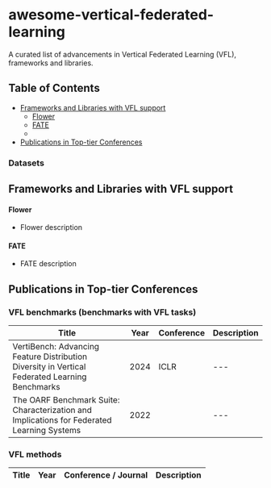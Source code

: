 # awesome-vertical-federated-learning
A curated list of advancements in Vertical Federated Learning (VFL), frameworks and libraries.

## Table of Contents
<!-- MarkdownTOC depth=4 -->
- [Frameworks and Libraries with VFL support](#frameworks-and-libraries)
  - [Flower](#flower-framework)
  - [FATE](#fate)
  - 
- [Publications in Top-tier Conferences](#top-tier-conf)

<a name="datasets"></a>
### Datasets


<a name="frameworks-and-libraries"></a>
## Frameworks and Libraries with VFL support

<a name="flower-framework"></a>
#### Flower
* Flower description

<a name="fate"></a>
#### FATE
* FATE description

<a name="top-tier-conf"></a>
## Publications in Top-tier Conferences
### VFL benchmarks (benchmarks with VFL tasks)
| Title | Year | Conference | Description |
|---|---|---|---|
| VertiBench: Advancing Feature Distribution Diversity in Vertical Federated Learning Benchmarks | 2024 | ICLR | --- |
| The OARF Benchmark Suite: Characterization and Implications for Federated Learning Systems | 2022 | | --- |

### VFL methods
| Title | Year | Conference / Journal | Description |
|---|---|---|---|

###
